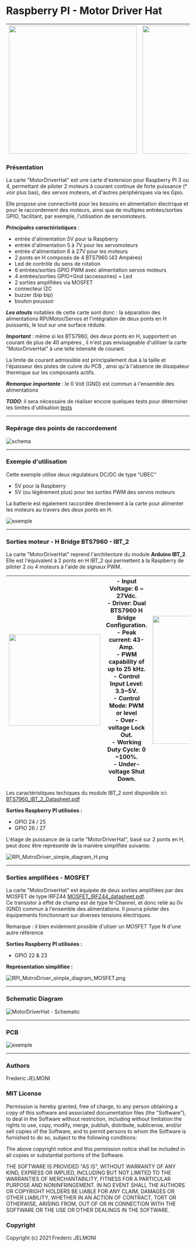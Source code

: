 # Raspberry PI - Motor Driver Hat

| <a href="photos/FJ1_9877.jpg"><img src="photos/FJ1_9877.jpg" width="350"></a>|<a href="photos/FJ1_9879.jpg"><img src="photos/FJ1_9879.jpg" width="350"></a>|
|-----|-----|

### Présentation

La carte "MotorDriverHat" est une carte d'extension pour Raspberry PI 3 ou 4, permettant de piloter 2 moteurs à courant continue de forte puissance (* voir plus bas), des servos moteurs, et d'autres périphériques via les Gpio.    

Elle propose une connectivité pour les besoins en alimentation électrique et pour le raccordement des moteurs, ainsi que de multiples entrées/sorties GPIO, facilitant, par exemple, l'utilisation de servomoteurs.   


***Principales caractéristiques*** :

- entrée d'alimentation 5V pour la Raspberry
- entrée d'alimentation 5 à 7V pour les servomoteurs
- entrée d'alimentation  6 à 27V pour les moteurs
- 2 ponts en H composés de 4 BTS7960 (43 Ampères)
- Led de contrôle du sens de rotation
- 6 entrées/sorties GPIO PWM avec alimentation servos moteurs
- 4 entrées/sorties GPIO+Gnd (accessoires) + Led  
- 2 sorties amplifiées via MOSFET
- connecteur I2C
- buzzer (bip bip)
- bouton poussoir


***Les atouts*** notables de cette carte sont donc : la séparation des alimentations RPI/Motor/Servos et l'intégration de deux ponts en H puissants, le tout sur une surface réduite.


***Important*** : même si les BTS7960, des deux ponts en H, supportent un courant de plus de 40 ampères , il n'est pas envisageable d'utiliser la carte "MotorDriverHat" à une telle intensité de courant.

La limite de courant admissible est principalement due à la taille et l'épaisseur des pistes de cuivre du PCB , ainsi qu'à l'absence de dissipateur thermique sur les composants actifs.  

***Remarque importante*** : le 0 Volt (GND) est commun à l'ensemble des alimentations

***TODO***: il sera nécessaire de réaliser encore quelques tests pour déterminer les limites d'utilisation [tests](docs/MotorDriverHat_tests.md)  

---
### Repérage des points de raccordement

![schema](schemas/RPI_MotorDriverHat.png)

---
### Exemple d'utilisation

Cette exemple utilise deux régulateurs DC/DC de type "UBEC"
* 5V pour la Raspberry
* 5V (ou légèrement plus) pour les sorties PWM des servos moteurs

La batterie est également raccordée directement à la carte pour alimenter les moteurs au travers des deux ponts en H.

![exemple](schemas/RPI_MotorDriverHat_Exemple.png)

---
### Sorties moteur - H Bridge BTS7960 - IBT_2

La carte "MotorDriverHat" reprend l'architecture du module **Arduino IBT_2**. Elle est l'équivalent à 2 ponts en H IBT_2 qui permettent à la Raspberry de piloter 2 ou 4 moteurs à l'aide de signaux PWM.  

|<a href="img/IBT_2.png"><img src="img/IBT_2.png" width="250"></a>|- Input Voltage: 6 ~ 27Vdc.</br>- Driver: Dual BTS7960 H Bridge Configuration.</br>- Peak current: 43-Amp.</br>- PWM capability of up to 25 kHz.</br>- Control Input Level: 3.3~5V.</br>- Control Mode: PWM or level</br>- Over-voltage Lock Out.</br>- Working Duty Cycle: 0 ~100%.</br>- Under-voltage Shut Down.</br>|<a href="schemas/RPI_and_IBT_2.png"><img src="schemas/RPI_and_IBT_2.png" width="350"></a>
|-|-|-|

Les caractéristiques techiques du module IBT_2 sont disponible ici: [BTS7960_IBT_2_Datasheet.pdf](docs/BTS7960_IBT_2_Datasheet.pdf)

**Sorties Raspberry PI utilisées :**
* GPIO 24 / 25
* GPIO 26 / 27

L'étage de puissance de la carte "MotorDriverHat", basé sur 2 ponts en H, peut donc être représenté de la manière simplifiée suivante:



![RPI_MotroDriver_simple_diagram_H.png](schemas/RPI_MotroDriver_simple_diagram_H.png)

---
### Sorties amplifiées - MOSFET

La carte "MotorDriverHat" est équipée de deux sorties amplifiées par des MOSFET de type IRFZ44 [MOSFET_IRFZ44_datasheet.pdf](docs/MOSFET_IRFZ44_datasheet.pdf).</br>
Ce transistor à effet de champ est de type N-Channel, et donc relié au 0v (GND) commun à l'ensemble des alimentations. Il pourra piloter des équipements fonctionnant sur diverses tensions électriques.

Remarque : il bien evidement possible d'utiser un MOSFET Type N d'une autre référence

**Sorties Raspberry PI utilisées :**
* GPIO 22 & 23

**Représentation simplifiée :**

![RPI_MotroDriver_simple_diagram_MOSFET.png](schemas/RPI_MotroDriver_simple_diagram_MOSFET.png)



---
### Schematic Diagram

![MotorDriverHat - Schematic](schemas/Schematic.png)

---
### PCB

![exemple](schemas/PCB.png)

---
### Authors
Frederic JELMONI

### MIT License
Permission is hereby granted, free of charge, to any person obtaining a copy
of this software and associated documentation files (the "Software"), to deal
in the Software without restriction, including without limitation the rights
to use, copy, modify, merge, publish, distribute, sublicense, and/or sell
copies of the Software, and to permit persons to whom the Software is
furnished to do so, subject to the following conditions:

The above copyright notice and this permission notice shall be included in all
copies or substantial portions of the Software.

THE SOFTWARE IS PROVIDED "AS IS", WITHOUT WARRANTY OF ANY KIND, EXPRESS OR
IMPLIED, INCLUDING BUT NOT LIMITED TO THE WARRANTIES OF MERCHANTABILITY,
FITNESS FOR A PARTICULAR PURPOSE AND NONINFRINGEMENT. IN NO EVENT SHALL THE
AUTHORS OR COPYRIGHT HOLDERS BE LIABLE FOR ANY CLAIM, DAMAGES OR OTHER
LIABILITY, WHETHER IN AN ACTION OF CONTRACT, TORT OR OTHERWISE, ARISING FROM,
OUT OF OR IN CONNECTION WITH THE SOFTWARE OR THE USE OR OTHER DEALINGS IN THE
SOFTWARE.

### Copyright
Copyright (c) 2021 Frederic JELMONI
